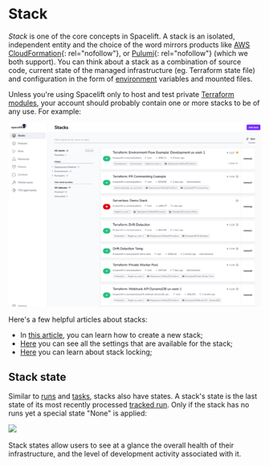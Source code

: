 # Stack

_Stack_ is one of the core concepts in Spacelift. A stack is an isolated, independent entity and the choice of the word mirrors products like [AWS CloudFormation](https://docs.aws.amazon.com/AWSCloudFormation/latest/UserGuide/stacks.html){: rel="nofollow"}, or [Pulumi](https://www.pulumi.com/docs/intro/concepts/stack/){: rel="nofollow"} (which we both support). You can think about a stack as a combination of source code, current state of the managed infrastructure (eg. Terraform state file) and configuration in the form of [environment](../configuration/environment.md) variables and mounted files.

Unless you're using Spacelift only to host and test private [Terraform modules](../../vendors/terraform/module-registry.md), your account should probably contain one or more stacks to be of any use. For example:

![](<../../assets/screenshots/Screen Shot 2022-06-29 at 2.47.11 PM.png>)

Here's a few helpful articles about stacks:

- In [this article](creating-a-stack.md), you can learn how to create a new stack;
- [Here](stack-settings.md) you can see all the settings that are available for the stack;
- [Here](stack-locking.md#stack-locking) you can learn about stack locking;

## Stack state

Similar to [runs](../run/README.md) and [tasks](../run/task.md), stacks also have states. A stack's state is the last state of its most recently processed [tracked run](../run/README.md#where-do-runs-come-from). Only if the stack has no runs yet a special state "None" is applied:

![](<../../assets/screenshots/Stacks_·_spacelift-io (1).png>)

Stack states allow users to see at a glance the overall health of their infrastructure, and the level of development activity associated with it.
